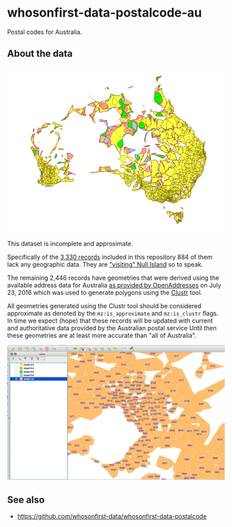 # whosonfirst-data-postalcode-au

Postal codes for Australia.

## About the data

![clustr](images/au-oa-clustr.png)

This dataset is incomplete and approximate.

Specifically of the [3,330 records](data) included in this repository 884 of them lack any geographic data. They are ["visiting" Null Island]() so to speak.

The remaining 2,446 records have geometries that were derived using the available address data for Australia [as provided by OpenAddresses](http://s3.amazonaws.com/data.openaddresses.io/runs/98975/au/countrywide.zip) on July 23, 2016 which was used to generate polygons using the [Clustr](https://github.com/whosonfirst/Clustr) tool.

All geometries generated using the Clustr tool should be considered approximate as denoted by the `mz:is_approximate` and `mz:is_clustr` flags. In time we expect (hope) that these records will be updated with current and authoritative data provided by the Australian postal service Until then these geometries are at least more accurate than "all of Australia".

![clustr](images/au-oa-clustr-detail.png)

## See also

* https://github.com/whosonfirst-data/whosonfirst-data-postalcode
